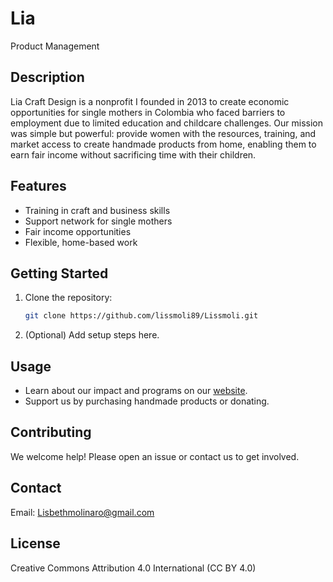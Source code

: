 # Lia

Product Management

## Description

Lia Craft Design is a nonprofit I founded in 2013 to create economic opportunities for single mothers in Colombia who faced barriers to employment due to limited education and childcare challenges. Our mission was simple but powerful: provide women with the resources, training, and market access to create handmade products from home, enabling them to earn fair income without sacrificing time with their children.

## Features

- Training in craft and business skills
- Support network for single mothers
- Fair income opportunities
- Flexible, home-based work

## Getting Started

1. Clone the repository:
   ```bash
   git clone https://github.com/lissmoli89/Lissmoli.git
   ```
2. (Optional) Add setup steps here.

## Usage

- Learn about our impact and programs on our [website](#).
- Support us by purchasing handmade products or donating.

## Contributing

We welcome help! Please open an issue or contact us to get involved.

## Contact

Email: Lisbethmolinaro@gmail.com 

## License

Creative Commons Attribution 4.0 International (CC BY 4.0)
